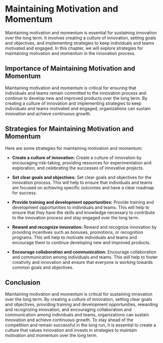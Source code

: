 Maintaining Motivation and Momentum
=====================================================================

Maintaining motivation and momentum is essential for sustaining innovation over the long term. It involves creating a culture of innovation, setting goals and objectives, and implementing strategies to keep individuals and teams motivated and engaged. In this chapter, we will explore strategies for maintaining motivation and momentum in the innovation process.

Importance of Maintaining Motivation and Momentum
-------------------------------------------------

Maintaining motivation and momentum is critical for ensuring that individuals and teams remain committed to the innovation process and continue to develop new and improved products over the long term. By creating a culture of innovation and implementing strategies to keep individuals and teams motivated and engaged, organizations can sustain innovation and achieve continuous growth.

Strategies for Maintaining Motivation and Momentum
--------------------------------------------------

Here are some strategies for maintaining motivation and momentum:

* **Create a culture of innovation:** Create a culture of innovation by encouraging risk-taking, providing resources for experimentation and exploration, and celebrating the successes of innovative projects.

* **Set clear goals and objectives:** Set clear goals and objectives for the innovation process. This will help to ensure that individuals and teams are focused on achieving specific outcomes and have a clear roadmap for success.

* **Provide training and development opportunities:** Provide training and development opportunities to individuals and teams. This will help to ensure that they have the skills and knowledge necessary to contribute to the innovation process and stay engaged over the long term.

* **Reward and recognize innovation:** Reward and recognize innovation by providing incentives such as bonuses, promotions, or recognition programs. This will help to motivate individuals and teams and encourage them to continue developing new and improved products.

* **Encourage collaboration and communication:** Encourage collaboration and communication among individuals and teams. This will help to foster creativity and innovation and ensure that everyone is working towards common goals and objectives.

Conclusion
----------

Maintaining motivation and momentum is critical for sustaining innovation over the long term. By creating a culture of innovation, setting clear goals and objectives, providing training and development opportunities, rewarding and recognizing innovation, and encouraging collaboration and communication among individuals and teams, organizations can sustain innovation and achieve continuous growth. To stay ahead of the competition and remain successful in the long run, it is essential to create a culture that values innovation and invests in strategies to maintain motivation and momentum over the long term.
